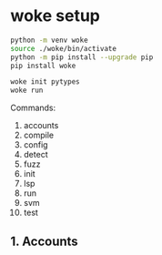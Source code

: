 # woke setup

```zsh
python -m venv woke
source ./woke/bin/activate
python -m pip install --upgrade pip
pip install woke
```

```zsh
woke init pytypes
woke run
```

Commands:

1. accounts
1. compile
1. config
1. detect
1. fuzz
1. init
1. lsp
1. run
1. svm
1. test

## 1. Accounts
